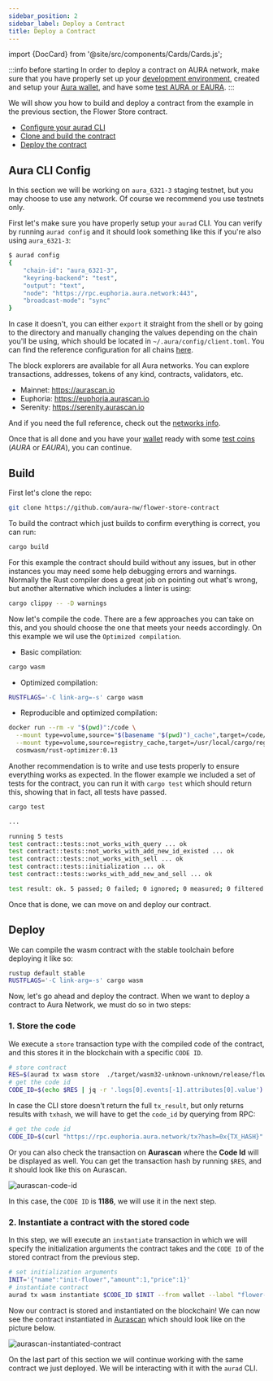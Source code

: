 ```yaml
---
sidebar_position: 2
sidebar_label: Deploy a Contract
title: Deploy a Contract
---
```


import {DocCard} from '@site/src/components/Cards/Cards.js';

:::info before starting
In order to deploy a contract on AURA network, make sure that you have properly set up your [development environment](../getting-started/env-setup), created and setup your [Aura wallet](../getting-started/wallet-creation), and have some [test AURA or EAURA](../getting-started/env-setup#faucets).
:::

<DocCard>
  <p>
    We will show you how to build and deploy a contract from the example in the previous section, the Flower Store contract.
  </p>
  <ul>
    <li><a href="#aura-cli-config">Configure your aurad CLI</a></li>
    <li><a href="#build">Clone and build the contract</a></li>
    <li><a href="#sample-contract">Deploy the contract</a></li>
  </ul>
</DocCard>

## Aura CLI Config
In this section we will be working on `aura_6321-3` staging testnet, but you may choose to use any network. Of course we recommend you use testnets only. 

First let's make sure you have properly setup your `aurad` CLI. You can verify by running `aurad config` and it should look something like this if you're also using `aura_6321-3`:

```bash
$ aurad config
{
	"chain-id": "aura_6321-3",
	"keyring-backend": "test",
	"output": "text",
	"node": "https://rpc.euphoria.aura.network:443",
	"broadcast-mode": "sync"
}
```

In case it doesn't, you can either `export` it straight from the shell or by going to the directory and manually changing the values depending on the chain you'll be using, which should be located in `~/.aura/config/client.toml`. You can find the reference configuration for all chains [here](../getting-started/env-setup#using-aura-cli-with-a-public-node).

The block explorers are available for all Aura networks. You can explore transactions, addresses, tokens of any kind, contracts, validators, etc. 

* Mainnet: https://aurascan.io
* Euphoria: https://euphoria.aurascan.io
* Serenity: https://serenity.aurascan.io

And if you need the full reference, check out the [networks info](../getting-started/networks-info/cosmos-info). 

Once that is all done and you have your [wallet](../getting-started/wallet-creation#aura-cli) ready with some [test coins](../getting-started/env-setup#faucets) (*AURA* or *EAURA*), you can continue.

## Build

First let's clone the repo:

```bash
git clone https://github.com/aura-nw/flower-store-contract
```

To build the contract which just builds to confirm everything is correct, you can run:

```bash
cargo build
```

For this example the contract should build without any issues, but in other instances you may need some help debugging errors and warnings. Normally the Rust compiler does a great job on pointing out what's wrong, but another alternative which includes a linter is using:

```bash
cargo clippy -- -D warnings
```

Now let's compile the code. There are a few approaches you can take on this, and you should choose the one that meets your needs accordingly. On this example we wil use the `Optimized compilation`.

* Basic compilation:
```bash
cargo wasm
```
* Optimized compilation:
```bash
RUSTFLAGS='-C link-arg=-s' cargo wasm
```
* Reproducible and optimized compilation:
```bash
docker run --rm -v "$(pwd)":/code \
  --mount type=volume,source="$(basename "$(pwd)")_cache",target=/code/target \
  --mount type=volume,source=registry_cache,target=/usr/local/cargo/registry \
  cosmwasm/rust-optimizer:0.13
```

Another recommendation is to write and use tests properly to ensure everything works as expected. In the flower example we included a set of tests for the contract, you can run it with `cargo test` which should return this, showing that in fact, all tests have passed.

```bash
cargo test

...

running 5 tests
test contract::tests::not_works_with_query ... ok
test contract::tests::not_works_with_add_new_id_existed ... ok
test contract::tests::not_works_with_sell ... ok
test contract::tests::initialization ... ok
test contract::tests::works_with_add_new_and_sell ... ok

test result: ok. 5 passed; 0 failed; 0 ignored; 0 measured; 0 filtered out; finished in 0.00s

```

Once that is done, we can move on and deploy our contract.

## Deploy
We can compile the wasm contract with the stable toolchain before deploying it like so:
```bash
rustup default stable
RUSTFLAGS='-C link-arg=-s' cargo wasm
```

Now, let's go ahead and deploy the contract. When we want to deploy a contract to Aura Network, we must do so in two steps:

### 1. Store the code
We execute a `store` transaction type with the compiled code of the contract, and this stores it in the blockchain with a specific `CODE ID`.

```bash
# store contract
RES=$(aurad tx wasm store  ./target/wasm32-unknown-unknown/release/flower_store.wasm --from wallet --output json --fees 25000ueaura --gas 2000000)
# get the code id
CODE_ID=$(echo $RES | jq -r '.logs[0].events[-1].attributes[0].value')
```

In case the CLI store doesn't return the full `tx_result`, but only returns results with `txhash`, we will have to get the `code_id` by querying from RPC:

```bash
# get the code id
CODE_ID=$(curl "https://rpc.euphoria.aura.network/tx?hash=0x{TX_HASH}"| jq -r ".result.tx_result.log"|jq -r ".[0].events[-1].attributes[0].value")
```

Or you can also check the transaction on **Aurascan** where the **Code Id** will be displayed as well. You can get the transaction hash by running `$RES`, and it should look like this on Aurascan.

<div id="img-wrapper">
    <img src="/img/aurascan/aurascan-code-id.png" alt="aurascan-code-id"/>
</div>

In this case, the `CODE ID` is **1186**, we will use it in the next step.

### 2. Instantiate a contract with the stored code
In this step, we will execute an `instantiate` transaction in which we will specify the initialization arguments the contract takes and the `CODE ID` of the stored contract from the previous step.

```bash
# set initialization arguments
INIT='{"name":"init-flower","amount":1,"price":1}'
# instantiate contract
aurad tx wasm instantiate $CODE_ID $INIT --from wallet --label "flower-contract" --gas 2000000 --fees 25000ueaura --no-admin
```

Now our contract is stored and instantiated on the blockchain! We can now see the contract instantiated in [Aurascan](../../product/aurascan/) which should look like on the picture below. 

<div id="img-wrapper">
    <img src="/img/aurascan/aurascan-instantiated-contract.png" alt="aurascan-instantiated-contract"/>
</div>


On the last part of this section we will continue working with the same contract we just deployed. We will be interacting with it with the `aurad` CLI.
